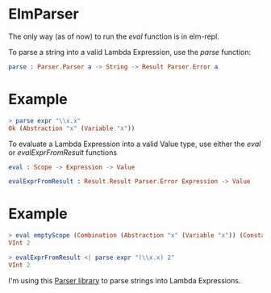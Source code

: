 # ElmParser

The only way (as of now) to run the _eval_ function is in elm-repl.

To parse a string into a valid Lambda Expression, use the _parse_ function:

```elm
parse : Parser.Parser a -> String -> Result Parser.Error a
```

# Example
```elm
> parse expr "\\x.x"
Ok (Abstraction "x" (Variable "x"))
```

To evaluate a Lambda Expression into a valid Value type, use either the _eval_ or _evalExprFromResult_ functions

```elm
eval : Scope -> Expression -> Value

evalExprFromResult : Result.Result Parser.Error Expression -> Value
```

# Example
```elm
> eval emptyScope (Combination (Abstraction "x" (Variable "x")) (Constant 2))
VInt 2

> evalExprFromResult <| parse expr "(\\x.x) 2"
VInt 2
```

I'm using this [Parser library](http://package.elm-lang.org/packages/elm-tools/parser/latest) to parse strings into Lambda Expressions.
